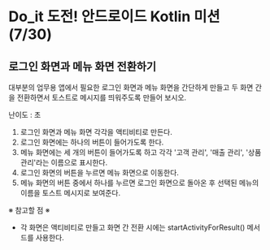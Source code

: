 # Do_it 도전! 안드로이드 Kotlin 미션 (7/30)

## 로그인 화면과 메뉴 화면 전환하기

대부분의 업무용 앱에서 필요한 로그인 화면과 메뉴 화면을 간단하게 만들고 두 화면 간을 전환하면서 토스트로 메시지를 띄워주도록 만들어 보시오.

난이도 : 초


1. 로그인 화면과 메뉴 화면 각각을 액티비티로 만든다.
2. 로그인 화면에는 하나의 버튼이 들어가도록 한다.
3. 메뉴 화면에는 세 개의 버튼이 들어가도록 하고 각각 '고객 관리', '매출 관리', '상품 관리'라는 이름으로 표시한다.
4. 로그인 화면의 버튼을 누르면 메뉴 화면으로 이동한다.
5. 메뉴 화면의 버튼 중에서 하나를 누르면 로그인 화면으로 돌아온 후 선택된 메뉴의 이름을 토스트 메시지로 보여준다.

※ 참고할 점 ※

* 각 화면은 액티비티로 만들고 화면 간 전환 시에는 startActivityForResult() 메서드를 사용한다.

